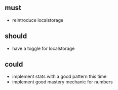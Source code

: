 ## must

* reintroduce localstorage

## should

* have a toggle for localstorage

## could

* implement stats with a good pattern this time
* implement good mastery mechanic for numbers